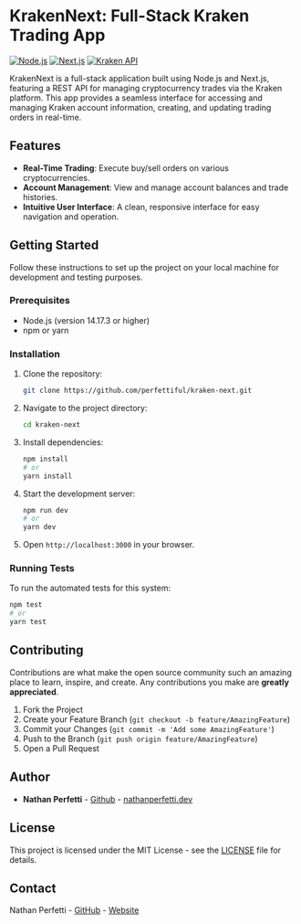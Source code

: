 # KrakenNext: Full-Stack Kraken Trading App

[![Node.js](https://img.shields.io/badge/Node.js-v14.17.3-green.svg)](https://nodejs.org)
[![Next.js](https://img.shields.io/badge/Next.js-v11.0.1-blue.svg)](https://nextjs.org/)
[![Kraken API](https://img.shields.io/badge/Kraken%20API-v1.0.0-red.svg)](https://www.kraken.com/features/api)

KrakenNext is a full-stack application built using Node.js and Next.js, featuring a REST API for managing cryptocurrency trades via the Kraken platform. This app provides a seamless interface for accessing and managing Kraken account information, creating, and updating trading orders in real-time.

## Features

- **Real-Time Trading**: Execute buy/sell orders on various cryptocurrencies.
- **Account Management**: View and manage account balances and trade histories.
- **Intuitive User Interface**: A clean, responsive interface for easy navigation and operation.

## Getting Started

Follow these instructions to set up the project on your local machine for development and testing purposes.

### Prerequisites

- Node.js (version 14.17.3 or higher)
- npm or yarn

### Installation

1. Clone the repository:
   ```bash
   git clone https://github.com/perfettiful/kraken-next.git
   ```

2. Navigate to the project directory:
   ```bash
   cd kraken-next
   ```

3. Install dependencies:
   ```bash
   npm install
   # or
   yarn install
   ```

4. Start the development server:
   ```bash
   npm run dev
   # or
   yarn dev
   ```

5. Open `http://localhost:3000` in your browser.

### Running Tests

To run the automated tests for this system:

   ```bash
   npm test
   # or
   yarn test
   ```

## Contributing

Contributions are what make the open source community such an amazing place to learn, inspire, and create. Any contributions you make are **greatly appreciated**.

1. Fork the Project
2. Create your Feature Branch (`git checkout -b feature/AmazingFeature`)
3. Commit your Changes (`git commit -m 'Add some AmazingFeature'`)
4. Push to the Branch (`git push origin feature/AmazingFeature`)
5. Open a Pull Request

## Author

- **Nathan Perfetti** - [Github](https://github.com/perfettiful) - [nathanperfetti.dev](https://nathanperfetti.dev)

## License

This project is licensed under the MIT License - see the [LICENSE](https://github.com/perfettiful/kraken-next/blob/main/LICENSE) file for details.

## Contact

Nathan Perfetti - [GitHub](https://github.com/perfettiful) - [Website](https://nathanperfetti.dev)

